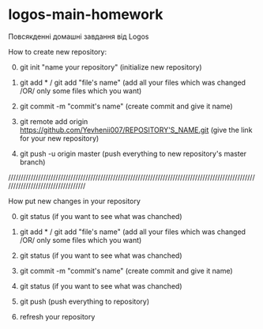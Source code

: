 # logos-main-homework
Повсякденні домашні завдання від Logos 


How to create new repository:

0) git init "name your repository" (initialize new repository)

1) git add * / git add "file's name" (add all your files which was changed /OR/ only some files which you want)

3) git commit -m "commit's name" (create commit and give it name)

4) git remote add origin https://github.com/Yevhenii007/REPOSITORY'S_NAME.git  (give the link for your new repository)

5) git push -u origin master (push everything to new repository's master branch)

//////////////////////////////////////////////////////////////////////////////////////////////////////////////////////////////////

How put new changes in your repository

0) git status (if you want to see what was chanched)

1) git add * / git add "file's name" (add all your files which was changed /OR/ only some files which you want)

2) git status (if you want to see what was chanched)

3) git commit -m "commit's name" (create commit and give it name)

4) git status (if you want to see what was chanched)

5) git push (push everything to repository)

6) refresh your repository
